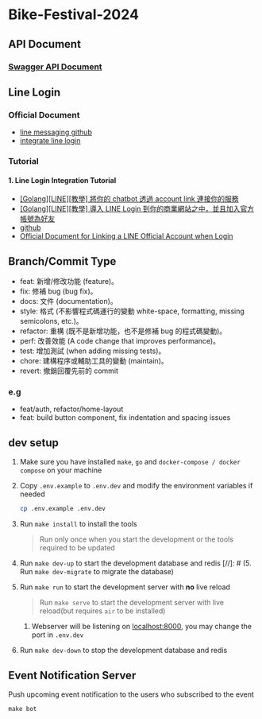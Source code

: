 # Bike-Festival-2024

## API Document

### [Swagger API Document](https://gdsc-ncku.github.io/bike-festival-2024-backend/)

## Line Login

### Official Document

- [line messaging github](https://github.com/line/line-bot-sdk-go)
- [integrate line login](https://developers.line.biz/en/docs/line-login/integrate-line-login/)

### Tutorial

#### 1. Line Login Integration Tutorial

- [[Golang][LINE][教學] 將你的 chatbot 透過 account link 連接你的服務](https://www.evanlin.com/line-accountlink/)
- [[Golang][LINE][教學] 導入 LINE Login 到你的商業網站之中，並且加入官方帳號為好友](https://www.evanlin.com/line-login/)
- [github](https://github.com/kkdai/line-login-go)
- [Official Document for Linking a LINE Official Account when Login](https://developers.line.biz/en/docs/line-login/link-a-bot/#link-a-line-official-account)

## Branch/Commit Type

- feat: 新增/修改功能 (feature)。
- fix: 修補 bug (bug fix)。
- docs: 文件 (documentation)。
- style: 格式 (不影響程式碼運行的變動 white-space, formatting, missing semicolons, etc.)。
- refactor: 重構 (既不是新增功能，也不是修補 bug 的程式碼變動)。
- perf: 改善效能 (A code change that improves performance)。
- test: 增加測試 (when adding missing tests)。
- chore: 建構程序或輔助工具的變動 (maintain)。
- revert: 撤銷回覆先前的 commit

### e.g

- feat/auth, refactor/home-layout
- feat: build button component, fix indentation and spacing issues

## dev setup

1. Make sure you have installed `make`, `go` and `docker-compose / docker compose` on your machine
2. Copy `.env.example` to `.env.dev` and modify the environment variables if needed

   ```bash
   cp .env.example .env.dev
   ```

3. Run `make install` to install the tools
   > Run only once when you start the development or the tools required to be updated
4. Run `make dev-up` to start the development database and redis
[//]: # (5. Run `make dev-migrate` to migrate the database)
5. Run `make run` to start the development server with **no** live reload
   > Run `make serve` to start the development server with live reload(but requires `air` to be installed)
   1. Webserver will be listening on [localhost:8000](http://localhost:8000), you may change the port in `.env.dev`
6. Run `make dev-down` to stop the development database and redis

## Event Notification Server

Push upcoming event notification to the users who subscribed to the event

```shell
make bot
```
